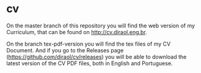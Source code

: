 cv
==

On the master branch of this repository you will find the web version of my Curriculum, that can be found on http://cv.diraol.eng.br.

On the branch tex-pdf-version you will find the tex files of my CV Document. And if you go to the Releases page (https://github.com/diraol/cv/releases) you will be able to download the latest version of the CV PDF files, both in English and Portuguese.
